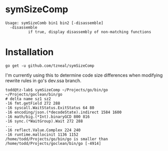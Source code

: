 # symSizeComp

    Usage: symSizeComb bin1 bin2 [-disassemble]
      -disassemble
              if true, display disassembly of non-matching functions

# Installation

	go get -u github.com/tzneal/symSizeComp


I'm currently using this to determine code size differences when modifying rewrite
rules in go's dev.ssa branch.


	todd@tz-lab$ symSizeComp ~/Projects/go/bin/go ~/Projects/goclean/bin/go 
	# delta name sz1 sz2
	-16 fmt.getField 272 288
	-16 syscall.WaitStatus.ExitStatus 64 80
	-16 encoding/json.(*decodeState).indirect 1584 1600
	-16 math/big.(*Int).binaryGCD 800 816
	-16 sync.(*WaitGroup).Wait 272 288
	...
	-16 reflect.Value.Complex 224 240
	-16 runtime.mallocinit 1136 1152
	/home/todd/Projects/go/bin/go is smaller than /home/todd/Projects/goclean/bin/go [-4914]
